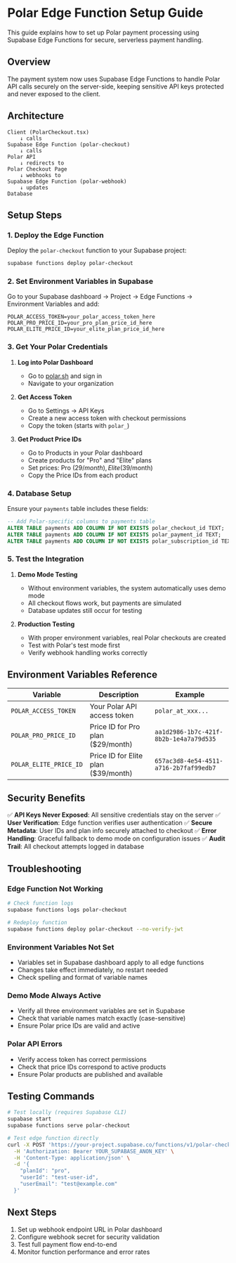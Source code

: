# Polar Edge Function Setup Guide

This guide explains how to set up Polar payment processing using Supabase Edge Functions for secure, serverless payment handling.

## Overview

The payment system now uses Supabase Edge Functions to handle Polar API calls securely on the server-side, keeping sensitive API keys protected and never exposed to the client.

## Architecture

```
Client (PolarCheckout.tsx) 
    ↓ calls
Supabase Edge Function (polar-checkout) 
    ↓ calls
Polar API 
    ↓ redirects to
Polar Checkout Page
    ↓ webhooks to
Supabase Edge Function (polar-webhook)
    ↓ updates
Database
```

## Setup Steps

### 1. Deploy the Edge Function

Deploy the `polar-checkout` function to your Supabase project:

```bash
supabase functions deploy polar-checkout
```

### 2. Set Environment Variables in Supabase

Go to your Supabase dashboard → Project → Edge Functions → Environment Variables and add:

```
POLAR_ACCESS_TOKEN=your_polar_access_token_here
POLAR_PRO_PRICE_ID=your_pro_plan_price_id_here
POLAR_ELITE_PRICE_ID=your_elite_plan_price_id_here
```

### 3. Get Your Polar Credentials

1. **Log into Polar Dashboard**
   - Go to [polar.sh](https://polar.sh) and sign in
   - Navigate to your organization

2. **Get Access Token**
   - Go to Settings → API Keys
   - Create a new access token with checkout permissions
   - Copy the token (starts with `polar_`)

3. **Get Product Price IDs**
   - Go to Products in your Polar dashboard
   - Create products for "Pro" and "Elite" plans
   - Set prices: Pro ($29/month), Elite ($39/month)
   - Copy the Price IDs from each product

### 4. Database Setup

Ensure your `payments` table includes these fields:

```sql
-- Add Polar-specific columns to payments table
ALTER TABLE payments ADD COLUMN IF NOT EXISTS polar_checkout_id TEXT;
ALTER TABLE payments ADD COLUMN IF NOT EXISTS polar_payment_id TEXT;
ALTER TABLE payments ADD COLUMN IF NOT EXISTS polar_subscription_id TEXT;
```

### 5. Test the Integration

1. **Demo Mode Testing**
   - Without environment variables, the system automatically uses demo mode
   - All checkout flows work, but payments are simulated
   - Database updates still occur for testing

2. **Production Testing**
   - With proper environment variables, real Polar checkouts are created
   - Test with Polar's test mode first
   - Verify webhook handling works correctly

## Environment Variables Reference

| Variable | Description | Example |
|----------|-------------|---------|
| `POLAR_ACCESS_TOKEN` | Your Polar API access token | `polar_at_xxx...` |
| `POLAR_PRO_PRICE_ID` | Price ID for Pro plan ($29/month) | `aa1d2986-1b7c-421f-8b2b-1e4a7a79d535` |
| `POLAR_ELITE_PRICE_ID` | Price ID for Elite plan ($39/month) | `657ac3d8-4e54-4511-a716-2b7faf99edb7` |

## Security Benefits

✅ **API Keys Never Exposed**: All sensitive credentials stay on the server
✅ **User Verification**: Edge function verifies user authentication
✅ **Secure Metadata**: User IDs and plan info securely attached to checkout
✅ **Error Handling**: Graceful fallback to demo mode on configuration issues
✅ **Audit Trail**: All checkout attempts logged in database

## Troubleshooting

### Edge Function Not Working
```bash
# Check function logs
supabase functions logs polar-checkout

# Redeploy function
supabase functions deploy polar-checkout --no-verify-jwt
```

### Environment Variables Not Set
- Variables set in Supabase dashboard apply to all edge functions
- Changes take effect immediately, no restart needed
- Check spelling and format of variable names

### Demo Mode Always Active
- Verify all three environment variables are set in Supabase
- Check that variable names match exactly (case-sensitive)
- Ensure Polar price IDs are valid and active

### Polar API Errors
- Verify access token has correct permissions
- Check that price IDs correspond to active products
- Ensure Polar products are published and available

## Testing Commands

```bash
# Test locally (requires Supabase CLI)
supabase start
supabase functions serve polar-checkout

# Test edge function directly
curl -X POST 'https://your-project.supabase.co/functions/v1/polar-checkout' \
  -H 'Authorization: Bearer YOUR_SUPABASE_ANON_KEY' \
  -H 'Content-Type: application/json' \
  -d '{
    "planId": "pro",
    "userId": "test-user-id",
    "userEmail": "test@example.com"
  }'
```

## Next Steps

1. Set up webhook endpoint URL in Polar dashboard
2. Configure webhook secret for security validation
3. Test full payment flow end-to-end
4. Monitor function performance and error rates 